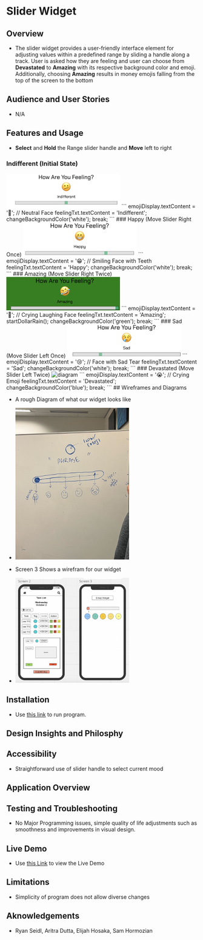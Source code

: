 # Slider Widget

## Overview
- The slider widget provides a user-friendly interface element for adjusting values within a predefined range by sliding a handle along a track. User is asked how they are feeling and user can choose from **Devastated** to **Amazing** with its respective background color and emoji. Additionally, choosing **Amazing** results in money emojis falling from the top of the screen to the bottom

## Audience and User Stories

- N/A

## Features and Usage

- **Select** and **Hold** the Range slider handle and **Move** left to right

### Indifferent (Initial State)
 <img src="images/Indifferent.png" alt="indifferent" width="300"/>
```
  emojiDisplay.textContent = '🫤'; // Neutral Face
          feelingTxt.textContent = 'Indifferent'; 
          changeBackgroundColor('white');
          break;
```
### Happy (Move Slider Right Once)
<img src="images/Happy.png" alt="happy" width="300"/>
```
 emojiDisplay.textContent = '😁'; // Smiling Face with Teeth
          feelingTxt.textContent = 'Happy'; 
          changeBackgroundColor('white');
          break;
```
### Amazing (Move Slider Right Twice)
<img src="images/Amazing.png" alt="amazing" width="300"/>
```
emojiDisplay.textContent = '🤣'; // Crying Laughing Face
          feelingTxt.textContent = 'Amazing'; 
          startDollarRain();
          changeBackgroundColor('green');
          break;
```
### Sad (Move Slider Left Once)
<img src="images/Sad.png" alt="sad" width="300"/>
```
 emojiDisplay.textContent = '😢'; // Face with Sad Tear
          feelingTxt.textContent = 'Sad'; 
          changeBackgroundColor('white');
          break;
```
### Devastated (Move Slider Left Twice)
<img src="images/Devastated.png" alt="diagram" width="300"/>
```
 emojiDisplay.textContent = '😭'; // Crying Emoji
          feelingTxt.textContent = 'Devastated';
          changeBackgroundColor('blue');
          break;
```                                                    
## Wireframes and Diagrams

- A rough Diagram of what our widget looks like
  
- <img src="images/IMG_6194.jpg" alt="diagram" width="300"/>

- Screen 3 Shows a wirefram for our widget

- <img src="/TaskList/wireframe.png" alt="wireframe" width="300"/>

## Installation
- Use [this link](https://html-preview.github.io/?url=https://github.com/cse110-sp24-group18/warmup-exercise/blob/slider-full-implementation/slider/slider-widget.html) to run program.

## Design Insights and Philosphy

## Accessibility

- Straightforward use of slider handle to select current mood

## Application Overview

## Testing and Troubleshooting
- No Major Programming issues, simple quality of life adjustments such as smoothness and improvements in visual design.

## Live Demo

-  Use [this Link](https://youtu.be/HsndNf12wpM) to view the Live Demo

## Limitations

- Simplicity of program does not allow diverse changes

## Aknowledgements

- Ryan Seidl, Aritra Dutta, Elijah Hosaka, Sam Hormozian

 
